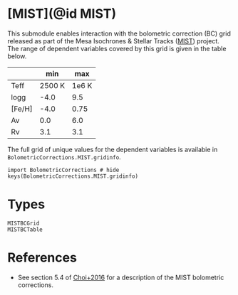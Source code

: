 # [MIST](@id MIST)

This submodule enables interaction with the bolometric correction (BC) grid released as part of the Mesa Isochrones & Stellar Tracks ([MIST](https://waps.cfa.harvard.edu/MIST/)) project. The range of dependent variables covered by this grid is given in the table below.

|        | min    | max   |
|--------|--------|-------|
| Teff   | 2500 K | 1e6 K |
| logg   | -4.0   | 9.5   |
| \[Fe/H\] | -4.0   | 0.75  |
| Av     | 0.0    | 6.0   |
| Rv     | 3.1    | 3.1   |

The full grid of unique values for the dependent variables is availabie in `BolometricCorrections.MIST.gridinfo`.

```@example
import BolometricCorrections # hide
keys(BolometricCorrections.MIST.gridinfo)
```

# Types

```@docs
MISTBCGrid
MISTBCTable
```

# References
 - See section 5.4 of [Choi+2016](https://ui.adsabs.harvard.edu/abs/2016ApJ...823..102C/abstract) for a description of the MIST bolometric corrections.